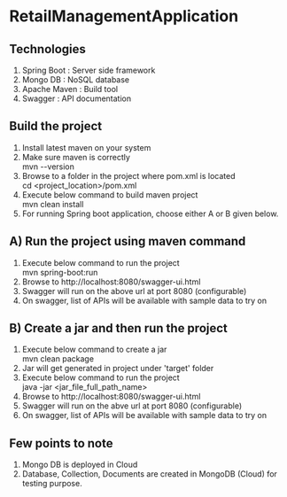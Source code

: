# RetailManagementApplication

## Technologies
1. Spring Boot : Server side framework
2. Mongo DB : NoSQL database
3. Apache Maven : Build tool
4. Swagger : API documentation

## Build the project

1. Install latest maven on your system
2. Make sure maven is correctly <br>
   mvn --version
3. Browse to a folder in the project where pom.xml is located <br>
   cd <project_location>/pom.xml
4. Execute below command to build maven project <br>
   mvn clean install
5. For running Spring boot application, choose either A or B given below.
   
## A) Run the project using maven command

1. Execute below command to run the project <br>
   mvn spring-boot:run
2. Browse to http://localhost:8080/swagger-ui.html
3. Swagger will run on the above url at port 8080 (configurable)
4. On swagger, list of APIs will be available with sample data to try on

## B) Create a jar and then run the project 

1. Execute below command to create a jar <br>
   mvn clean package
2. Jar will get generated in project under 'target' folder
3. Execute below command to run the project <br>
   java -jar <jar_file_full_path_name>
4. Browse to http://localhost:8080/swagger-ui.html
5. Swagger will run on the abve url at port 8080 (configurable)
6. On swagger, list of APIs will be available with sample data to try on

## Few points to note 

1. Mongo DB is deployed in Cloud
2. Database, Collection, Documents are created in MongoDB (Cloud) for testing purpose.
